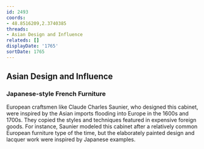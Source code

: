 ```yaml
---
id: 2493
coords:
- 48.8516209,2.3740385
threads:
- Asian Design and Influence
relateds: []
displayDate: '1765'
sortDate: 1765
---
```


## Asian Design and Influence

### Japanese-style French Furniture

European craftsmen like Claude Charles Saunier, who designed this cabinet, were inspired by the Asian imports flooding into Europe in the 1600s and 1700s. They copied the styles and techniques featured in expensive foreign goods. For instance, Saunier modeled this cabinet after a relatively common European furniture type of the time, but the elaborately painted design and lacquer work were inspired by Japanese examples.
